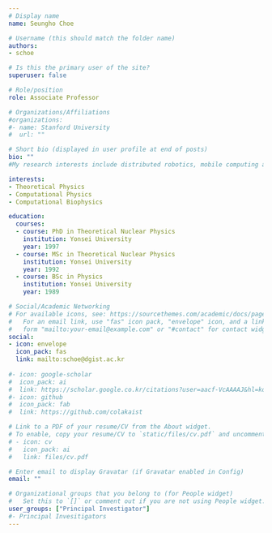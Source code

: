 ```yaml
---
# Display name
name: Seungho Choe

# Username (this should match the folder name)
authors: 
- schoe

# Is this the primary user of the site?
superuser: false

# Role/position
role: Associate Professor

# Organizations/Affiliations
#organizations:
#- name: Stanford University
#  url: ""

# Short bio (displayed in user profile at end of posts)
bio: ""
#My research interests include distributed robotics, mobile computing and programmable matter.

interests:
- Theoretical Physics
- Computational Physics
- Computational Biophysics

education:
  courses:
  - course: PhD in Theoretical Nuclear Physics
    institution: Yonsei University
    year: 1997
  - course: MSc in Theoretical Nuclear Physics
    institution: Yonsei University
    year: 1992
  - course: BSc in Physics
    institution: Yonsei University
    year: 1989

# Social/Academic Networking
# For available icons, see: https://sourcethemes.com/academic/docs/page-builder/#icons
#   For an email link, use "fas" icon pack, "envelope" icon, and a link in the
#   form "mailto:your-email@example.com" or "#contact" for contact widget.
social:
- icon: envelope
  icon_pack: fas
  link: mailto:schoe@dgist.ac.kr
  
#- icon: google-scholar
#  icon_pack: ai
#  link: https://scholar.google.co.kr/citations?user=aacf-VcAAAAJ&hl=ko
#- icon: github
#  icon_pack: fab
#  link: https://github.com/colakaist

# Link to a PDF of your resume/CV from the About widget.
# To enable, copy your resume/CV to `static/files/cv.pdf` and uncomment the lines below.
# - icon: cv
#   icon_pack: ai
#   link: files/cv.pdf

# Enter email to display Gravatar (if Gravatar enabled in Config)
email: ""

# Organizational groups that you belong to (for People widget)
#   Set this to `[]` or comment out if you are not using People widget.
user_groups: ["Principal Investigator"]
#- Principal Invesitigators
---
```


